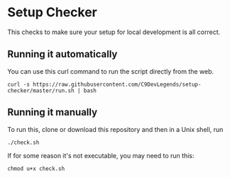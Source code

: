 # Setup Checker

This checks to make sure your setup for local development is all correct.

## Running it automatically

You can use this curl command to run the script directly from the web.

```shell
curl -s https://raw.githubusercontent.com/C9DevLegends/setup-checker/master/run.sh | bash
```

## Running it manually

To run this, clone or download this repository and then in a Unix shell, run

```shell
./check.sh
```

If for some reason it's not executable, you may need to run this:

```shell
chmod u+x check.sh
```
